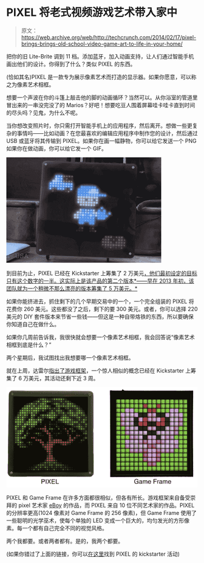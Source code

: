 # PIXEL 将老式视频游戏艺术带入家中

> 原文：<https://web.archive.org/web/http://techcrunch.com/2014/02/17/pixel-brings-brings-old-school-video-game-art-to-life-in-your-home/>

把你的旧 Lite-Brite 调到 11 档。添加蓝牙，加入动画支持，让人们通过智能手机画出他们的设计。你得到了什么？类似 PIXEL 的东西。

(恰如其名)PIXEL 是一款专为展示像素艺术而打造的显示器。如果你愿意，可以称之为像素艺术相框。

想要一个声波在你的斗篷上敲击他的脚的动画循环？当然可以。从你浴室的管道里冒出来的一串没完没了的 Marios？好吧！想要吃豆人围着屏幕哇卡哇卡直到时间的尽头吗？见鬼，为什么不呢。

当你想改变照片时，你只需打开智能手机上的应用程序，然后离开。想做一些更复杂的事情吗——比如动画？在您最喜欢的编辑应用程序中制作您的设计，然后通过 USB 或蓝牙将其传输到 PIXEL。如果你在画一幅静物，你可以给它发送一个 PNG 如果你在做动画，你可以给它发一个 GIF。

![gfx](img/7a395168404cde7286e2063b0745466e.png)

到目前为止，PIXEL 已经在 Kickstarter 上筹集了 2 万美元[，他们最初设定的目标只有这个数字的一半。这实际上是该产品的第二个版本*——早在 2013 年初，该团队就为一个稍微不那么漂亮的版本筹集了 5 万美元。*](https://web.archive.org/web/20230320043953/https://www.kickstarter.com/projects/996412530/pixel-led-art)

如果你能挤进去，抓住剩下的几个早期交易中的一个，一个完全组装的 PIXEL 将花费你 260 美元。这些都没了之后，剩下的要 300 美元。或者，你可以选择 220 美元的 DIY 套件版本来节省一些钱——但这是一种自带烙铁的东西，所以要确保你知道自己在做什么。

如果你几周前告诉我，我很快就会想要一个像素艺术相框，我会回答说“像素艺术相框到底是什么？”

两个星期后，我试图找出我想要哪一个像素艺术相框。

就在上周，达雷尔[指出了游戏框架](https://web.archive.org/web/20230320043953/https://techcrunch.com/2014/02/07/game-frame-puts-pixel-art-on-display-in-the-coolest-possible-way/)，一个惊人相似的概念已经在 Kickstarter 上筹集了 6 万美元，其活动还剩下近 3 周。

![pixel gameframe](img/8cf6dd43548c556e8c5f9dc22bc3ac08.png)

PIXEL 和 Game Frame 在许多方面都很相似，但各有所长。游戏框架来自备受崇拜的 pixel 艺术家 [eBoy](https://web.archive.org/web/20230320043953/http://en.wikipedia.org/wiki/EBoy) 的作品，而 PIXEL 来自 10 位不同艺术家的作品。PIXEL 的分辨率更高(1024 像素对 Game Frame 的 256 像素)，但 Game Frame 使用了一些聪明的光学巫术，使每个单独的 LED 变成一个巨大的，均匀发光的方形像素。每一个都有自己完全不同的视觉风格。

两个我都要。或者两者都有。是的，我两个都要。

(如果你错过了上面的链接，你可以[在这里](https://web.archive.org/web/20230320043953/https://www.kickstarter.com/projects/996412530/pixel-led-art)找到 PIXEL 的 kickstarter 活动)